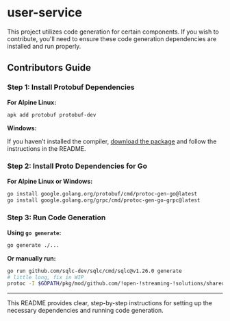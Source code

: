 # user-service

This project utilizes code generation for certain components. If you wish to contribute, you'll need to ensure these code generation dependencies are installed and run properly.

## Contributors Guide

### Step 1: Install Protobuf Dependencies

**For Alpine Linux:**

```sh
apk add protobuf protobuf-dev
```

**Windows:**

If you haven’t installed the compiler, [download the package](https://protobuf.dev/downloads/) and follow the instructions in the README.

### Step 2: Install Proto Dependencies for Go

**For Alpine Linux or Windows:**

```sh
go install google.golang.org/protobuf/cmd/protoc-gen-go@latest
go install google.golang.org/grpc/cmd/protoc-gen-go-grpc@latest
```

### Step 3: Run Code Generation

**Using `go generate`:**

```sh
go generate ./...
```

**Or manually run:**

```sh
go run github.com/sqlc-dev/sqlc/cmd/sqlc@v1.26.0 generate
# little long, fix in WIP
protoc -I $GOPATH/pkg/mod/github.com/!open-!streaming-!solutions/shared/user-service@v0.0.0-20240726232231-b7b2469732b3/ --go_out=./pkg/proto --go_opt=paths=source_relative --go-grpc_out=./pkg/proto --go-grpc_opt=paths=source_relative $GOPATH/pkg/mod/github.com/!open-!streaming-!solutions/shared/user-service@v0.0.0-20240726232231-b7b2469732b3/user-service.proto
```

---

This README provides clear, step-by-step instructions for setting up the necessary dependencies and running code generation.